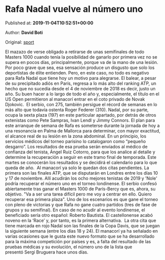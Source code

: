 
# Rafa Nadal vuelve al número uno

Published at: **2019-11-04T10:52:51+00:00**

Author: **David Boti**

Original: [sport](https://www.sport.es/es/noticias/tenis/rafa-nadal-numero-uno-ranking-atp-7713645)

El mazazo de verse obligado a retirarse de unas semifinales de todo Masters 1000 cuando tenía la posibilidad de ganarlo por primera vez no se supera en pocos días, principalmente, porque va de la mano de una lesión. Por poco grave que sea, esa sensación produce un disgusto que solo los deportistas de élite entienden. Pero, en este caso, no todo es negativo para Rafa Nadal que tiene hoy un motivo para alegrarse.
El balear, a pesar de su precipitado adiós en París, regresa a lo más alto del ranking ATP, un hecho que no sucedía desde el 4 de noviembre de 2018 es decir, justo un año. Su buen hacer a lo largo de todo el año y, especialmente, el título en el US Open permitieron al manacorí entrar en el coto privado de Novak Djokovic.  El serbio, con 275, también persigue el récord de semanas en lo más alto que todavía ostenta Roger Federer (310). Nadal, por su parte, ocupa la sexta plaza (197) en este particular apartado, por detrás de otros extenistas como Pete Sampras, Ivan Lendl y Jimmy Connors.
El plan para este arranque de semana de Rafa es someterse durante la jornada de hoy a una resonancia en Palma de Mallorca para determinar, con mayor exactitud, el alcance real de su lesión en la zona abdominal. En un principio, los servicios médicos del torneo parisino lo catalogaron como “pequeño desgarro&rdquor;. Los resultados de esa prueba serán enviados al médico de confianza del tenista, Ángel Ruiz Cotorro, para que los analice al detalle y determine la recuperación a seguir en este tramo final de temporada. Este martes se conocerán los resultados y se decidirá el calendario para lo que queda de año. 
Al manacorí ya solo le quedan dos citas pendientes. La primera son las finales ATP, que se disputarán en Londres entre los días 10 y 17 de noviembre. Allí acudirán los ocho mejores tenistas de 2019 y 'Nole' podría recuperar el número uno en el torneo londinense. El serbio confesó abiertamente tras ganar el Masters 1000 de París-Bercy que es, ahora, su objetivo. "Va a ser una tarea difícil pero me voy a centrar en ello. Quiero recuperar esa primera plaza". Uno de los escenarios es que gane el torneo con pleno de victorias y que Rafa no gane cuatro partidos (tres de fase de grupos y su semifinal). En caso de no acudir al evento londinense, el beneficiado sería otro español: Roberto Bautista. El castellonense acabó noveno en la ‘Race’ y, por tanto, es la primera alternativa. 
La otra cita que tiene marcada en rojo Nadal son las finales de la Copa Davis, que se juegan la siguiente semana (entre los días 18 y 24). El manacorí ya ha señalado en varias ocasiones que le gusta este nuevo formato que se ha desarrollado para la máxima competición por países y es, a falta del resultado de las pruebas médicas y su evolución, el número uno de la lista que presentó Sergi Bruguera hace unos días.
